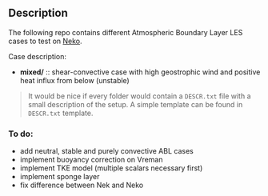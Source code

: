 ## Description

The following repo contains different Atmospheric Boundary Layer LES cases to test on [Neko](https://github.com/ExtremeFLOW/neko).  

Case description:
- **mixed/** :: shear-convective case with high geostrophic wind and positive heat influx from below (unstable)  

>It would be nice if every folder would contain a `DESCR.txt` file with a small description of the setup. A simple template can be found in `DESCR.txt` template.  


### To do:
- add neutral, stable and purely convective ABL cases
- implement buoyancy correction on Vreman
- implement TKE model (multiple scalars necessary first)
- implement sponge layer
- fix difference between Nek and Neko
